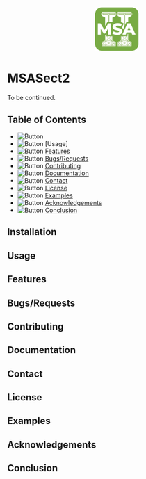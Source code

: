 <h1 align="center">  <img alt="MSASect2 Logo" width="100px" src="Msa_Sect2_170.png"> </h1>
<div align="center">
</div>

# MSASect2

To be continued.

## Table of Contents
- ![Button](https://img.shields.io/badge/Installation-blue) 
- ![Button](https://img.shields.io/badge/Usage-green) [Usage]
- ![Button](https://img.shields.io/badge/Features-yellow) [Features](#features)
- ![Button](https://img.shields.io/badge/Bugs%2FRequests-red) [Bugs/Requests](#bugsrequests)
- ![Button](https://img.shields.io/badge/Contributing-orange) [Contributing](#contributing)
- ![Button](https://img.shields.io/badge/Documentation-lightgrey) [Documentation](#documentation)
- ![Button](https://img.shields.io/badge/Contact-lightblue) [Contact](#contact)
- ![Button](https://img.shields.io/badge/License-black) [License](#license)
- ![Button](https://img.shields.io/badge/Examples-purple) [Examples](#examples)
- ![Button](https://img.shields.io/badge/Acknowledgements-pink) [Acknowledgements](#acknowledgements)
- ![Button](https://img.shields.io/badge/Conclusion-grey) [Conclusion](#conclusion)

## Installation
<!-- Installation instructions go here -->

## Usage
<!-- Usage instructions go here -->

## Features
<!-- Features description goes here -->

## Bugs/Requests
<!-- Information about bug reporting and feature requests -->

## Contributing
<!-- Guidelines for contributing go here -->

## Documentation
<!-- Documentation links go here -->

## Contact
<!-- Contact information goes here -->

## License
<!-- License information goes here -->

## Examples
<!-- Examples go here -->

## Acknowledgements
<!-- Acknowledgements go here -->

## Conclusion
<!-- Conclusion goes here -->
